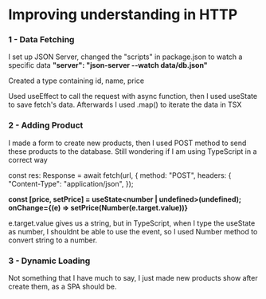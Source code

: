 # Improving understanding in HTTP

### 1 - Data Fetching

I set up JSON Server, changed the "scripts" in package.json to watch a specific data
**"server": "json-server --watch data/db.json"**

Created a type containing id, name, price

Used useEffect to call the request with async function, then I used useState to save fetch's data. Afterwards I used .map() to iterate the data in TSX

### 2 - Adding Product

I made a form to create new products, then I used POST method to send these products to the database. Still wondering if I am using TypeScript in a correct way

const res: Response = await fetch(url, {
method: "POST", <!-- to send data-->
headers: {
"Content-Type": "application/json", <!-- specifying the type of the data being send->
},
body: JSON.stringify(product), <!-- content being send-->
});

**const [price, setPrice] = useState<number | undefined>(undefined);**
**onChange={(e) => setPrice(Number(e.target.value))}**

e.target.value gives us a string, but in TypeScript, when I type the useState as number, I shouldnt be able to use the event, so I used Number method to convert string to a number.

### 3 - Dynamic Loading

Not something that I have much to say, I just made new products show after create them, as a SPA should be.

